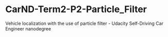 # CarND-Term2-P2-Particle_Filter
Vehicle localization with the use of particle filter - Udacity Self-Driving Car Engineer nanodegree
